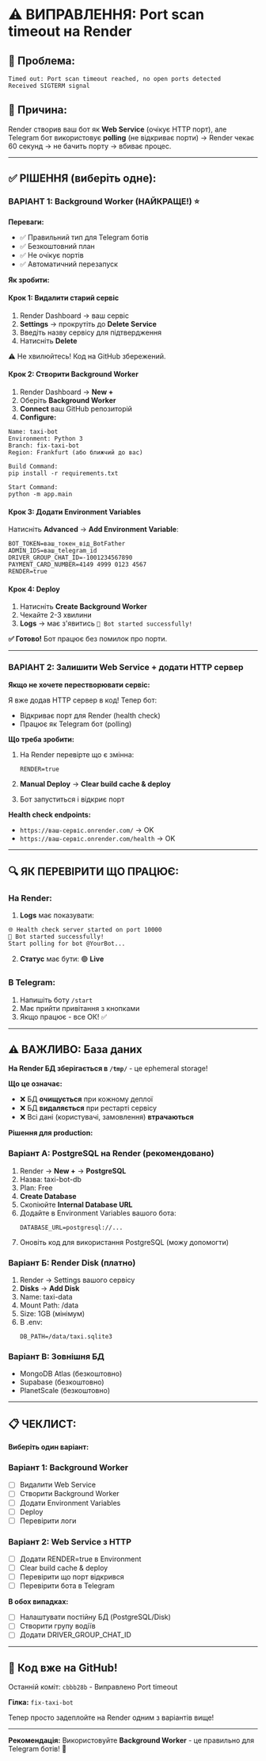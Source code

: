 # ⚠️ ВИПРАВЛЕННЯ: Port scan timeout на Render

## 🔴 Проблема:

```
Timed out: Port scan timeout reached, no open ports detected
Received SIGTERM signal
```

## 🎯 Причина:

Render створив ваш бот як **Web Service** (очікує HTTP порт), але Telegram бот використовує **polling** (не відкриває порти) → Render чекає 60 секунд → не бачить порту → вбиває процес.

---

## ✅ РІШЕННЯ (виберіть одне):

### ВАРІАНТ 1: Background Worker (НАЙКРАЩЕ!) ⭐️

**Переваги:**
- ✅ Правильний тип для Telegram ботів
- ✅ Безкоштовний план
- ✅ Не очікує портів
- ✅ Автоматичний перезапуск

**Як зробити:**

#### Крок 1: Видалити старий сервіс

1. Render Dashboard → ваш сервіс
2. **Settings** → прокрутіть до **Delete Service**
3. Введіть назву сервісу для підтвердження
4. Натисніть **Delete**

⚠️ Не хвилюйтесь! Код на GitHub збережений.

#### Крок 2: Створити Background Worker

1. Render Dashboard → **New +**
2. Оберіть **Background Worker**
3. **Connect** ваш GitHub репозиторій
4. **Configure:**

```
Name: taxi-bot
Environment: Python 3
Branch: fix-taxi-bot
Region: Frankfurt (або ближчий до вас)

Build Command:
pip install -r requirements.txt

Start Command:
python -m app.main
```

#### Крок 3: Додати Environment Variables

Натисніть **Advanced** → **Add Environment Variable**:

```
BOT_TOKEN=ваш_токен_від_BotFather
ADMIN_IDS=ваш_telegram_id
DRIVER_GROUP_CHAT_ID=-1001234567890
PAYMENT_CARD_NUMBER=4149 4999 0123 4567
RENDER=true
```

#### Крок 4: Deploy

1. Натисніть **Create Background Worker**
2. Чекайте 2-3 хвилини
3. **Logs** → має з'явитись `🚀 Bot started successfully!`

**✅ Готово!** Бот працює без помилок про порти.

---

### ВАРІАНТ 2: Залишити Web Service + додати HTTP сервер

**Якщо не хочете перестворювати сервіс:**

Я вже додав HTTP сервер в код! Тепер бот:
- Відкриває порт для Render (health check)
- Працює як Telegram бот (polling)

**Що треба зробити:**

1. На Render перевірте що є змінна:
   ```
   RENDER=true
   ```

2. **Manual Deploy** → **Clear build cache & deploy**

3. Бот запуститься і відкриє порт

**Health check endpoints:**
- `https://ваш-сервіс.onrender.com/` → OK
- `https://ваш-сервіс.onrender.com/health` → OK

---

## 🔍 ЯК ПЕРЕВІРИТИ ЩО ПРАЦЮЄ:

### На Render:

1. **Logs** має показувати:
```
🌐 Health check server started on port 10000
🚀 Bot started successfully!
Start polling for bot @YourBot...
```

2. **Статус** має бути: 🟢 **Live**

### В Telegram:

1. Напишіть боту `/start`
2. Має прийти привітання з кнопками
3. Якщо працює - все ОК! ✅

---

## ⚠️ ВАЖЛИВО: База даних

**На Render БД зберігається в `/tmp/`** - це ephemeral storage!

**Що це означає:**
- ❌ БД **очищується** при кожному деплої
- ❌ БД **видаляється** при рестарті сервісу
- ❌ Всі дані (користувачі, замовлення) **втрачаються**

**Рішення для production:**

### Варіант А: PostgreSQL на Render (рекомендовано)

1. Render → **New +** → **PostgreSQL**
2. Назва: taxi-bot-db
3. Plan: Free
4. **Create Database**
5. Скопіюйте **Internal Database URL**
6. Додайте в Environment Variables вашого бота:
   ```
   DATABASE_URL=postgresql://...
   ```
7. Оновіть код для використання PostgreSQL (можу допомогти)

### Варіант Б: Render Disk (платно)

1. Render → Settings вашого сервісу
2. **Disks** → **Add Disk**
3. Name: taxi-data
4. Mount Path: /data
5. Size: 1GB (мінімум)
6. В .env:
   ```
   DB_PATH=/data/taxi.sqlite3
   ```

### Варіант В: Зовнішня БД

- MongoDB Atlas (безкоштовно)
- Supabase (безкоштовно)
- PlanetScale (безкоштовно)

---

## 📋 ЧЕКЛИСТ:

**Виберіть один варіант:**

### Варіант 1: Background Worker
- [ ] Видалити Web Service
- [ ] Створити Background Worker
- [ ] Додати Environment Variables
- [ ] Deploy
- [ ] Перевірити логи

### Варіант 2: Web Service з HTTP
- [ ] Додати RENDER=true в Environment
- [ ] Clear build cache & deploy
- [ ] Перевірити що порт відкрився
- [ ] Перевірити бота в Telegram

**В обох випадках:**
- [ ] Налаштувати постійну БД (PostgreSQL/Disk)
- [ ] Створити групу водіїв
- [ ] Додати DRIVER_GROUP_CHAT_ID

---

## 🚀 Код вже на GitHub!

Останній коміт: `cbbb28b` - Виправлено Port timeout

**Гілка:** `fix-taxi-bot`

Тепер просто задеплойте на Render одним з варіантів вище!

---

**Рекомендація:** Використовуйте **Background Worker** - це правильно для Telegram ботів! 🎯
